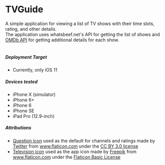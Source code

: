 # TVGuide

A simple application for viewing a list of TV shows with their time slots, rating, and other details.<br/>
The application uses whatsbeef.net's API for getting the list of shows and [OMDb API](https://www.omdbapi.com/) for getting additional details for each show.<br/><br/>

##### Deployment Target
- Currently, only iOS 11

##### Devices tested
- iPhone X (simulator)
- iPhone 6+
- iPhone 6
- iPhone SE
- iPad Pro (12.9-inch)

##### Attributions
- [Question icon](https://www.flaticon.com/free-icon/question_579007) used as the default for channels and ratings made by [Twitter](https://www.flaticon.com/authors/twitter) from www.flaticon.com under the [CC BY 3.0 license](https://creativecommons.org/licenses/by/3.0/) 
- [Television icon](https://www.flaticon.com/free-icon/television_1025142#term=television&page=2&position=22) used as the app icon made by [Freepik](https://www.flaticon.com/authors/freepik) from www.flaticon.com under the [Flaticon Basic License](https://file000.flaticon.com/downloads/license/license.pdf)
